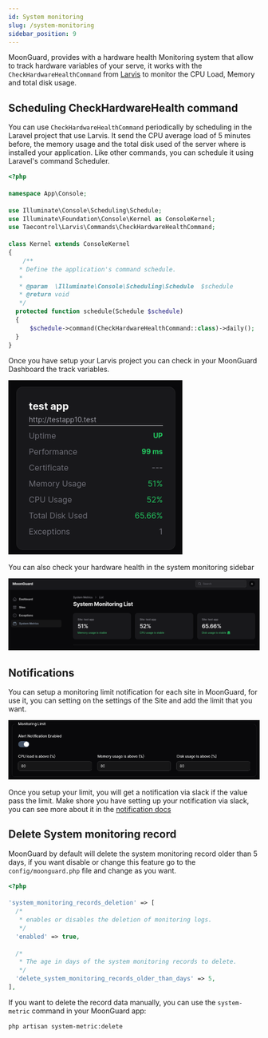 ```yaml
---
id: System monitoring
slug: /system-monitoring
sidebar_position: 9
---
```


MoonGuard, provides with a hardware health Monitoring system that allow to track
hardware variables of your serve, it works with the `CheckHardwareHealthCommand`
from [Larvis](https://github.com/taecontrol/larvis/tree/1.alpha?tab=readme-ov-file#commands)
to monitor the CPU Load, Memory and total disk usage.

## Scheduling CheckHardwareHealth command

You can use `CheckHardwareHealthCommand` periodically by scheduling in the Laravel
project that use Larvis. It send the CPU average load of 5 minutes before,
the memory usage and the total disk used of the server where is installed your
application. Like other commands, you can schedule it using Laravel's command
Scheduler.

```php
<?php

namespace App\Console;

use Illuminate\Console\Scheduling\Schedule;
use Illuminate\Foundation\Console\Kernel as ConsoleKernel;
use Taecontrol\Larvis\Commands\CheckHardwareHealthCommand;

class Kernel extends ConsoleKernel
{
    /**
   * Define the application's command schedule.
   *
   * @param  \Illuminate\Console\Scheduling\Schedule  $schedule
   * @return void
   */
  protected function schedule(Schedule $schedule)
  {
      $schedule->command(CheckHardwareHealthCommand::class)->daily();
  }
}
```

Once you have setup your Larvis project you can check in your MoonGuard Dashboard
the track variables.

![dashboard-hardware](./system-monitoring/dashboard-hardware.png)

You can also check your hardware health in the system monitoring sidebar

![system-monitoring](./system-monitoring/system-monitoring.png)

## Notifications

You can setup a monitoring limit notification for each site in MoonGuard, for use
it, you can setting on the settings of the Site and add the limit that you want.


![system-monitoring-limit](./system-monitoring/sytem-monitoring-limit.png)

Once you setup your limit, you will get a notification via slack if the value pass
the limit. Make shore you have setting up your notification via slack, you can see
more about it in the [notification docs](./notifications/notifications-slack.md)


## Delete System monitoring record

MoonGuard by default will delete the system monitoring record older than 5 days,
if you want disable or change this feature go to the `config/moonguard.php` file
and change as you want.

```php
<?php

'system_monitoring_records_deletion' => [
  /*
   * enables or disables the deletion of monitoring logs.
   */
  'enabled' => true,

  /*
   * The age in days of the system monitoring records to delete.
   */
  'delete_system_monitoring_records_older_than_days' => 5,
],
```

If you want to delete the record data manually, you can use the `system-metric` command
in your MoonGuard app:

```bash
php artisan system-metric:delete
```


